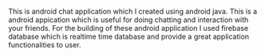 This is android chat application which I created using android java.
This is a android appication which is useful for doing chatting and interaction with your friends.
For the building of these android application I used firebase database which is realtime time database and provide a great application functionalities to user. 
